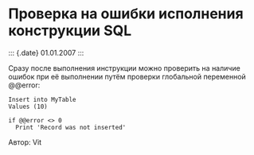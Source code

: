 Проверка на ошибки исполнения конструкции SQL
=============================================

::: {.date}
01.01.2007
:::

Сразу после выполнения инструкции можно проверить на наличие ошибок при
её выполнении путём проверки глобальной переменной @\@error:

    Insert into MyTable
    Values (10)
     
    if @@error <> 0 
      Print 'Record was not inserted' 

Автор: Vit
